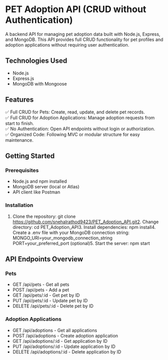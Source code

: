 # PET Adoption API (CRUD without Authentication)

A backend API for managing pet adoption data built with Node.js, Express, and MongoDB. This API provides full CRUD functionality for pet profiles and adoption applications without requiring user authentication.

## Technologies Used

- Node.js
- Express.js
- MongoDB with Mongoose

## Features

✅ Full CRUD for Pets: Create, read, update, and delete pet records.  
✅ Full CRUD for Adoption Applications: Manage adoption requests from start to finish.  
✅ No Authentication: Open API endpoints without login or authorization.  
✅ Organized Code: Following MVC or modular structure for easy maintenance.

## Getting Started

### Prerequisites

- Node.js and npm installed  
- MongoDB server (local or Atlas)  
- API client like Postman

### Installation

1. Clone the repository:
   git clone https://github.com/snehalrathod9423/PET_Adoption_API.git2. Change directory:  cd PET_Adoption_API3. Install dependencies:  npm install4. Create a .env file with your MongoDB connection string:  MONGO_URI=your_mongodb_connection_string
PORT=your_preferred_port (optional)5. Start the server:  npm start
## API Endpoints Overview

### Pets  
- GET /api/pets - Get all pets  
- POST /api/pets - Add a pet  
- GET /api/pets/:id - Get pet by ID  
- PUT /api/pets/:id - Update pet by ID  
- DELETE /api/pets/:id - Delete pet by ID  

### Adoption Applications  
- GET /api/adoptions - Get all applications  
- POST /api/adoptions - Create adoption application  
- GET /api/adoptions/:id - Get application by ID  
- PUT /api/adoptions/:id - Update application by ID  
- DELETE /api/adoptions/:id - Delete application by ID
